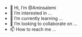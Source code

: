 - 👋 Hi, I’m @Aminsalemi
- 👀 I’m interested in ...
- 🌱 I’m currently learning ...
- 💞️ I’m looking to collaborate on ...
- 📫 How to reach me ...

<!---
Aminsalemi/Aminsalemi is a ✨ special ✨ repository because its `README.md` (this file) appears on your GitHub profile.
You can click the Preview link to take a look at your changes.
--->
